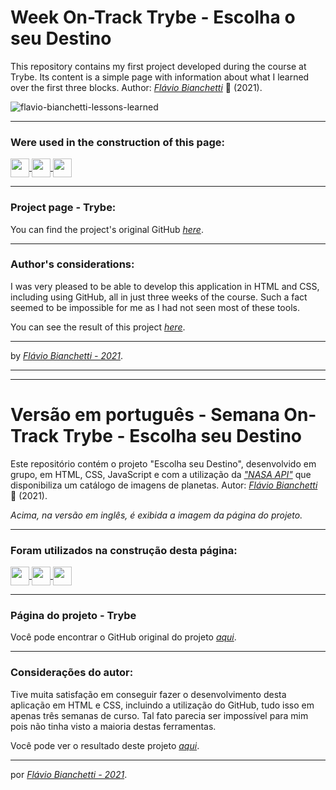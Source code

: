 #  Week On-Track Trybe -  Escolha o seu Destino

This repository contains my first project developed during the course at Trybe. Its content is a simple page with information about what I learned over the first three blocks. Author: _[Flávio Bianchetti](https://www.linkedin.com/in/flaviobianchetti/)_ :rocket: (2021).

![flavio-bianchetti-lessons-learned](https://docs.google.com/uc?id=1KgwTMUH5PItujUEhom3lUhiLEGxIfAEt)

---

### Were used in the construction of this page:

<section>
  <a
    href="https://github.com/"
    target="_blank">
    <img
      align="center"
      height="30"
      src="https://img.shields.io/badge/GitHub-6C757D?style=for-the-badge&logo=github&logoColor=white"
    />
  </a>
  <a
    href="https://developer.mozilla.org/en-US/docs/Web/HTML"
    target="_blank">
    <img
      align="center"
      height="30"
      src="https://img.shields.io/badge/HTML5-E34F26?style=for-the-badge&logo=html5&logoColor=white"
    />
  </a>
  <a
    href="https://developer.mozilla.org/en-US/docs/Web/CSS"
    target="_blank">
    <img
      align="center"
      height="30"
      src="https://img.shields.io/badge/CSS-239120?&style=for-the-badge&logo=css3&logoColor=white"
    />
  </a>
</section>

---

### Project page - Trybe:

You can find the project's original GitHub _[here](https://github.com/tryber/sd-015-b-project-lessons-learned)_.

---

### Author's considerations:

I was very pleased to be able to develop this application in HTML and CSS, including using GitHub, all in just three weeks of the course. Such a fact seemed to be impossible for me as I had not seen most of these tools.

You can see the result of this project _[here](https://fjb-lessons-learned-trybe.surge.sh/)_.

---

by _[Flávio Bianchetti - 2021](https://github.com/flavio-bianchetti)_.

---
---

# Versão em português - Semana On-Track Trybe - Escolha seu Destino

Este repositório contém o projeto "Escolha seu Destino", desenvolvido em grupo, em HTML, CSS, JavaScript e com a utilização da _["NASA API"](https://api.nasa.gov/)_ que disponibiliza um catálogo de imagens de planetas. Autor: _[Flávio Bianchetti](https://www.linkedin.com/in/flaviobianchetti/)_ :rocket: (2021).



_Acima, na versão em inglês, é exibida a imagem da página do projeto._

---
### Foram utilizados na construção desta página:


<section>
  <a
    href="https://github.com/"
    target="_blank">
    <img
      align="center"
      height="30"
      src="https://img.shields.io/badge/GitHub-6C757D?style=for-the-badge&logo=github&logoColor=white"
    />
  </a>
  <a
    href="https://developer.mozilla.org/en-US/docs/Web/HTML"
    target="_blank">
    <img
      align="center"
      height="30"
      src="https://img.shields.io/badge/HTML5-E34F26?style=for-the-badge&logo=html5&logoColor=white"
    />
  </a>
  <a
    href="https://developer.mozilla.org/en-US/docs/Web/CSS"
    target="_blank">
    <img
      align="center"
      height="30"
      src="https://img.shields.io/badge/CSS-239120?&style=for-the-badge&logo=css3&logoColor=white"
    />
  </a>
</section>

---
### Página do projeto - Trybe

Você pode encontrar o GitHub original do projeto _[aqui](https://github.com/tryber/sd-015-b-project-lessons-learned)_.

---
### Considerações do autor:

Tive muita satisfação em conseguir fazer o desenvolvimento desta aplicação em HTML e CSS, incluindo a utilização do GitHub, tudo isso em apenas três semanas de curso. Tal fato parecia ser impossível para mim pois não tinha visto a maioria destas ferramentas.

Você pode ver o resultado deste projeto _[aqui](https://fjb-lessons-learned-trybe.surge.sh/)_.

---

por _[Flávio Bianchetti - 2021](https://github.com/flavio-bianchetti)_.
